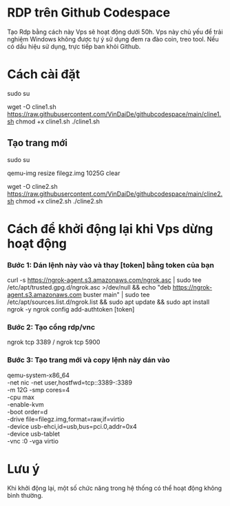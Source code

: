 # RDP trên Github Codespace
Tạo Rdp bằng cách này Vps sẽ hoạt động dưới 50h. Vps này chủ yếu để trải nghiệm Windows không được tự ý sử dụng đem ra đào coin, treo tool. Nếu có dấu hiệu sử dụng, trực tiếp ban khỏi Github.
# Cách cài đặt
sudo su

wget -O cline1.sh https://raw.githubusercontent.com/VinDaiDe/githubcodespace/main/cline1.sh
chmod +x cline1.sh
./cline1.sh
## Tạo trang mới
sudo su

qemu-img resize filegz.img 1025G
clear

wget -O cline2.sh https://raw.githubusercontent.com/VinDaiDe/githubcodespace/main/cline2.sh
chmod +x cline2.sh
./cline2.sh
# Cách để khởi động lại khi Vps dừng hoạt động
### Bước 1: Dán lệnh này vào và thay [token] bằng token của bạn
curl -s https://ngrok-agent.s3.amazonaws.com/ngrok.asc | sudo tee /etc/apt/trusted.gpg.d/ngrok.asc >/dev/null && echo "deb https://ngrok-agent.s3.amazonaws.com buster main" | sudo tee /etc/apt/sources.list.d/ngrok.list && sudo apt update && sudo apt install ngrok -y
ngrok config add-authtoken [token]
### Bước 2: Tạo cổng rdp/vnc
ngrok tcp 3389 /
ngrok tcp 5900
### Bước 3: Tạo trang mới và copy lệnh này dán vào
qemu-system-x86_64 \
-net nic -net user,hostfwd=tcp::3389-:3389 \
-m 12G -smp cores=4 \
-cpu max \
-enable-kvm \
-boot order=d \
-drive file=filegz.img,format=raw,if=virtio \
-device usb-ehci,id=usb,bus=pci.0,addr=0x4 \
-device usb-tablet \
-vnc :0 -vga virtio
# Lưu ý
Khi khởi động lại, một số chức năng trong hệ thống có thể hoạt động không bình thường.



